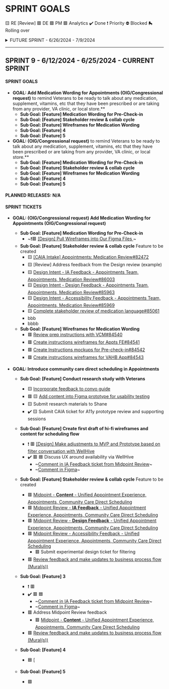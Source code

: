 # SPRINT GOALS
 🟨 RE [Review] 🟥 DE 🟪 PM 🟩 Analytics ✔️ Done ❗ Priority ⛔ Blocked :roller_skate: Rolling over

<details>
<summary>FUTURE SPRINT - 6/26/2024 - 7/9/2024 </summary>
______________________________________________________________________________________________________________________________________________________

## SPRINT 10 - 6/26/2024 - 7/9/2024  ------- FUTURE FUTURE / TENTATIVE ------

#### SPRINT GOALS
- **GOAL: Update medical wording**
    - **Sub Goal: [Feature] 1**
    - **Sub Goal: [Feature] Medication Wording for Pre-Check-in**
    - **Sub Goal: [Feature] 2**
    - **Sub Goal: [Feature] 3**
    - **Sub Goal: [Feature] 4**
    - **Sub Goal: [Feature] 5**

#### PLANNED RELEASES: N/A

#### SPRINT TICKETS
- **GOAL: (OIG/Congressional request) Add Medication Wording for Appointments (OIG/Congressional request)**
    - **Sub Goal: [Feature] Medication Wording for Pre-Check-in**
         - ❗🟥 [[Design] Pull Wireframes into Our Figma Files ](https://github.com/department-of-veterans-affairs/va.gov-team/issues/82909)     
</details>

______________________________________________________________________________________________________________________________________________________

## SPRINT 9 - 6/12/2024 - 6/25/2024 - CURRENT SPRINT
#### SPRINT GOALS
- **GOAL: Add Medication Wording for Appointments (OIG/Congressional request)** to remind Veterans to be ready to talk about any medication, supplement, vitamins, etc that they have been prescribed or are taking from any provider, VA clinic, or local store.**
    - **Sub Goal: [Feature] Medication Wording for Pre-Check-in**
    - **Sub Goal: [Feature] Stakeholder review & collab cycle**
    - **Sub Goal: [Feature] Wireframes for Medication Wording**
    - **Sub Goal: [Feature] 4**
    - **Sub Goal: [Feature] 5**
 - **GOAL:  (OIG/Congressional request)** to remind Veterans to be ready to talk about any medication, supplement, vitamins, etc that they have been prescribed or are taking from any provider, VA clinic, or local store.**
    - **Sub Goal: [Feature] Medication Wording for Pre-Check-in**
    - **Sub Goal: [Feature] Stakeholder review & collab cycle**
    - **Sub Goal: [Feature] Wireframes for Medication Wording**
    - **Sub Goal: [Feature] 4**
    - **Sub Goal: [Feature] 5**

#### PLANNED RELEASES: N/A

#### SPRINT TICKETS
- **GOAL: (OIG/Congressional request) Add Medication Wording for Appointments (OIG/Congressional request)**
    - **Sub Goal: [Feature] Medication Wording for Pre-Check-in**
         - ~❗🟥 [[Design] Pull Wireframes into Our Figma Files ](https://github.com/department-of-veterans-affairs/va.gov-team/issues/82909)~
    - **Sub Goal: [Feature] Stakeholder review & collab cycle** Feature to be created
         - 🟨 [[CAIA Intake] Appointments: Medication Review#82472](https://app.zenhub.com/workspaces/uae-ux-6675df294ae18614c58f84d1/issues/gh/department-of-veterans-affairs/va.gov-team/82472)
         - 🟨 [Review] Address feedback from the Design review (example)
         - 🟨 [Design Intent - IA Feedback - Appointments Team, Appointments, Medication Review#86003](https://app.zenhub.com/workspaces/uae-ux-6675df294ae18614c58f84d1/issues/gh/department-of-veterans-affairs/va.gov-team/86003)
         - 🟨 [Design Intent - Design Feedback - Appointments Team, Appointments, Medication Review#85963](https://app.zenhub.com/workspaces/uae-ux-6675df294ae18614c58f84d1/issues/gh/department-of-veterans-affairs/va.gov-team/85963)
         - 🟨 [Design Intent - Accessibility Feedback - Appointments Team, Appointments, Medication Review#85969](https://app.zenhub.com/workspaces/uae-ux-6675df294ae18614c58f84d1/issues/gh/department-of-veterans-affairs/va.gov-team/85969)
         - 🟨 [Complete stakeholder review of medication language#85061](https://app.zenhub.com/workspaces/uae-ux-6675df294ae18614c58f84d1/issues/gh/department-of-veterans-affairs/va.gov-team/85061)
         - bbb
         - bbbb
    - **Sub Goal: [Feature] Wireframes for Medication Wording**
         - 🟥 [Review prep instructions with VCM#84540](https://app.zenhub.com/workspaces/uae-ux-6675df294ae18614c58f84d1/issues/gh/department-of-veterans-affairs/va.gov-team/84540)
         - 🟥 [Create instructions wireframes for Appts FE#84541](https://app.zenhub.com/workspaces/uae-ux-6675df294ae18614c58f84d1/issues/gh/department-of-veterans-affairs/va.gov-team/84541)
         - 🟥 [Create Instructions mockups for Pre-check-in#84542](https://app.zenhub.com/workspaces/uae-ux-6675df294ae18614c58f84d1/issues/gh/department-of-veterans-affairs/va.gov-team/84542)
         - 🟥 [Create instructions wireframes for VAHB App#84543](https://app.zenhub.com/workspaces/uae-ux-6675df294ae18614c58f84d1/issues/gh/department-of-veterans-affairs/va.gov-team/84543)

- **GOAL: Introduce community care direct scheduling in Appointments**
    - **Sub Goal: [Feature] Conduct research study with Veterans**
         - 🟨 [Incorporate feedback to convo guide](https://app.zenhub.com/workspaces/appointments-cc-direct-scheduling-660abc13699bfa00195d685a/issues/gh/department-of-veterans-affairs/va.gov-team/85686)
         - 🟥 🟨 [Add content into Figma prototype for usability testing](https://app.zenhub.com/workspaces/appointments-cc-direct-scheduling-660abc13699bfa00195d685a/issues/gh/department-of-veterans-affairs/va.gov-team/84211)
         - 🟨 Submit research materials to Shane
         - ✔️ 🟨 Submit CAIA ticket for A11y prototype review and supporting sessions
    - **Sub Goal: [Feature] Create first draft of hi-fi wireframes and content for scheduling flow**
         - ❗ 🟥 [[Design] Make adjustments to MVP and Prototype based on filter conversation with WellHive](https://app.zenhub.com/workspaces/appointments-cc-direct-scheduling-660abc13699bfa00195d685a/issues/gh/department-of-veterans-affairs/va.gov-team/85750)
         - ✔️ 🟥 🟦 Discuss UX around availability via WellHive
              - ~[Comment in IA Feedback ticket from Midpoint Review](https://github.com/department-of-veterans-affairs/va.gov-team/issues/85523#issuecomment-2158477844)~
              - ~[Comment in Figma](https://www.figma.com/design/DsRXEFiYLCFnY5nBkp9Dc4?node-id=2130-7431#829820263)~
    - **Sub Goal: [Feature] Stakeholder review & collab cycle** Feature to be created
         - 🟥 [Midpoint - **Content** - Unified Appointment Experience, Appointments, Community Care Direct Scheduling](https://app.zenhub.com/workspaces/appointments-cc-direct-scheduling-660abc13699bfa00195d685a/issues/gh/department-of-veterans-affairs/va.gov-team/85519)
         - 🟥 [Midpoint Review - **IA Feedback** - Unified Appointment Experience, Appointments, Community Care Direct Scheduling](https://app.zenhub.com/workspaces/appointments-cc-direct-scheduling-660abc13699bfa00195d685a/issues/gh/department-of-veterans-affairs/va.gov-team/85523)
         - 🟥 [Midpoint Review - **Design Feedback** - Unified Appointment Experience, Appointments, Community Care Direct Scheduling](https://github.com/department-of-veterans-affairs/va.gov-team/issues/85515)
         - 🟥 [Midpoint Review - Accessibility Feedback - Unified Appointment Experience, Appointments, Community Care Direct Scheduling](https://app.zenhub.com/workspaces/appointments-cc-direct-scheduling-660abc13699bfa00195d685a/issues/gh/department-of-veterans-affairs/va.gov-team/85828)
              - 🟥 Submit experimental design ticket for filtering
         - 🟥 [Review feedback and make updates to business process flow (Mural(s))](https://app.zenhub.com/workspaces/appointments-cc-direct-scheduling-660abc13699bfa00195d685a/issues/gh/department-of-veterans-affairs/va.gov-team/85555)             



    - **Sub Goal: [Feature] 3**
         - ❗ 🟥 
         - ✔️ 🟥 🟦 
              - ~[Comment in IA Feedback ticket from Midpoint Review](https://github.com/department-of-veterans-affairs/va.gov-team/issues/85523#issuecomment-2158477844)~
              - ~[Comment in Figma](https://www.figma.com/design/DsRXEFiYLCFnY5nBkp9Dc4?node-id=2130-7431#829820263)~
         - 🟥 Address Midpoint Review feedback
              - 🟥 [Midpoint - **Content** - Unified Appointment Experience, Appointments, Community Care Direct Scheduling](https://app.zenhub.com/workspaces/appointments-cc-direct-scheduling-660abc13699bfa00195d685a/issues/gh/department-of-veterans-affairs/va.gov-team/85519)
         - 🟥 [Review feedback and make updates to business process flow (Mural(s))](https://app.zenhub.com/workspaces/appointments-cc-direct-scheduling-660abc13699bfa00195d685a/issues/gh/department-of-veterans-affairs/va.gov-team/85555) 
    - **Sub Goal: [Feature] 4**
         - 🟦 [

    - **Sub Goal: [Feature] 5**
         - 🟪 
  
